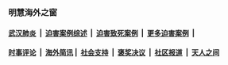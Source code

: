 
### 明慧海外之窗

####  [武汉肺炎](indexes/365.md?t=01122300) &nbsp;|&nbsp;  [迫害案例综述](indexes/328.md?t=01122300) &nbsp;|&nbsp; [迫害致死案例](indexes/277.md?t=01122300)  &nbsp;|&nbsp; [更多迫害案例](indexes/81.md?t=01122300)  &nbsp;|&nbsp; 
####  [时事评论](indexes/251.md?t=01122300) &nbsp;|&nbsp; [海外简讯](indexes/245.md?t=01122300)&nbsp;|&nbsp;  [社会支持](indexes/140.md?t=01122300) &nbsp;|&nbsp; [褒奖决议](indexes/282.md?t=01122300) &nbsp;|&nbsp; [社区报道](indexes/91.md?t=01122300)  &nbsp;|&nbsp; [天人之间](indexes/78.md?t=01122300) 

